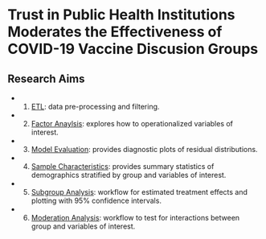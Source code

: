 # Trust in Public Health Institutions Moderates the Effectiveness of COVID-19 Vaccine Discusion Groups

## Research Aims

- 1. [ETL](https://github.com/dkoban/trust_partisanship/blob/main/etl.ipynb): data pre-processing and filtering.

- 2. [Factor Anaylsis](https://github.com/dkoban/trust_partisanship/blob/main/factor_analysis.ipynb): explores how to operationalized variables of interest.

- 3. [Model Evaluation](https://github.com/dkoban/trust_partisanship/blob/main/model_eval.ipynb): provides diagnostic plots of residual distributions.

- 4. [Sample Characteristics](https://github.com/dkoban/trust_partisanship/blob/main/sample_characteristics.ipynb): provides summary statistics of demographics stratified by group and variables of interest.

- 5. [Subgroup Analysis](https://github.com/dkoban/trust_partisanship/blob/main/subgroup_analysis.ipynb): workflow for estimated treatment effects and plotting with 95% confidence intervals.

- 6. [Moderation Analysis](https://github.com/dkoban/trust_partisanship/blob/main/moderation_analysis.ipynb): workflow to test for interactions between group and variables of interest.


